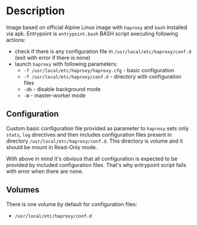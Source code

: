 # Description
Image based on official Alpine Linux image with ``haproxy`` and ``bash`` installed via apk.
Entrypoint is ``entrypoint.bash`` BASH script executing following actions:
* check if there is any configuration file in ``/usr/local/etc/haproxy/conf.d`` (exit with error if there is none)
* launch ``haproxy`` with following parameters:
  * ``-f /usr/local/etc/haproxy/haproxy.cfg`` - basic configuration
  * ``-f /usr/local/etc/haproxy/conf.d`` - directory with configuration files
  * ``-db`` - disable background mode
  * ``-W`` - master-worker mode

## Configuration
Custom basic configuration file provided as parameter to ``haproxy`` sets only
``stats``, ``log`` directives and then includes configuration
files present in directory ``/usr/local/etc/haproxy/conf.d``.
This directory is volume and it should be mount in Read-Only mode.

With above in mind it's obvious that all configuration is expected to be provided
by included configuration files. That's why entrypoint script fails with error
when there are none.

## Volumes
There is one volume by default for configuration files:
* ``/usr/local/etc/haproxy/conf.d``
